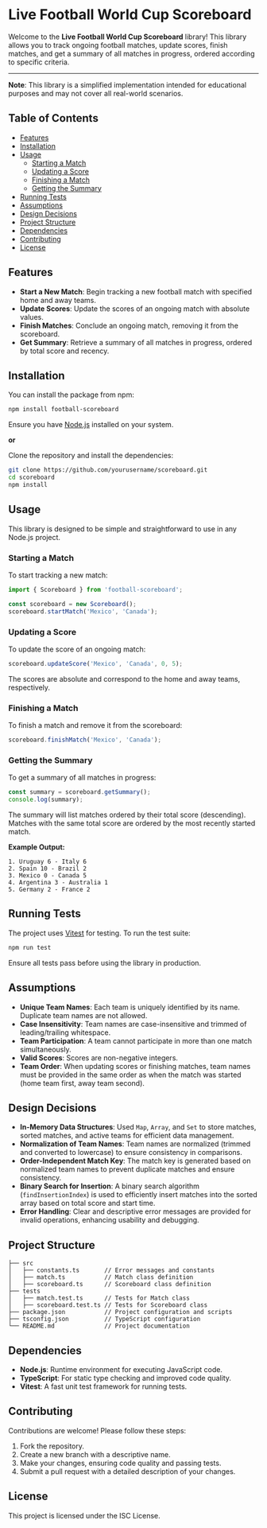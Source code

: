 # Live Football World Cup Scoreboard

Welcome to the **Live Football World Cup Scoreboard** library! This library allows you to track ongoing football matches, update scores, finish matches, and get a summary of all matches in progress, ordered according to specific criteria.

---

**Note**: This library is a simplified implementation intended for educational purposes and may not cover all real-world scenarios.

## Table of Contents

- [Features](#features)
- [Installation](#installation)
- [Usage](#usage)
  - [Starting a Match](#starting-a-match)
  - [Updating a Score](#updating-a-score)
  - [Finishing a Match](#finishing-a-match)
  - [Getting the Summary](#getting-the-summary)
- [Running Tests](#running-tests)
- [Assumptions](#assumptions)
- [Design Decisions](#design-decisions)
- [Project Structure](#project-structure)
- [Dependencies](#dependencies)
- [Contributing](#contributing)
- [License](#license)

## Features

- **Start a New Match**: Begin tracking a new football match with specified home and away teams.
- **Update Scores**: Update the scores of an ongoing match with absolute values.
- **Finish Matches**: Conclude an ongoing match, removing it from the scoreboard.
- **Get Summary**: Retrieve a summary of all matches in progress, ordered by total score and recency.

## Installation

You can install the package from npm:

```bash
npm install football-scoreboard
```

Ensure you have [Node.js](https://nodejs.org/en/) installed on your system.

**or**

Clone the repository and install the dependencies:

```bash
git clone https://github.com/yourusername/scoreboard.git
cd scoreboard
npm install
```

## Usage

This library is designed to be simple and straightforward to use in any Node.js project.

### Starting a Match

To start tracking a new match:

```typescript
import { Scoreboard } from 'football-scoreboard';

const scoreboard = new Scoreboard();
scoreboard.startMatch('Mexico', 'Canada');
```

### Updating a Score

To update the score of an ongoing match:

```typescript
scoreboard.updateScore('Mexico', 'Canada', 0, 5);
```

The scores are absolute and correspond to the home and away teams, respectively.

### Finishing a Match

To finish a match and remove it from the scoreboard:

```typescript
scoreboard.finishMatch('Mexico', 'Canada');
```

### Getting the Summary

To get a summary of all matches in progress:

```typescript
const summary = scoreboard.getSummary();
console.log(summary);
```

The summary will list matches ordered by their total score (descending). Matches with the same total score are ordered by the most recently started match.

**Example Output:**

```
1. Uruguay 6 - Italy 6
2. Spain 10 - Brazil 2
3. Mexico 0 - Canada 5
4. Argentina 3 - Australia 1
5. Germany 2 - France 2
```

## Running Tests

The project uses [Vitest](https://vitest.dev/) for testing. To run the test suite:

```bash
npm run test
```

Ensure all tests pass before using the library in production.

## Assumptions

- **Unique Team Names**: Each team is uniquely identified by its name. Duplicate team names are not allowed.
- **Case Insensitivity**: Team names are case-insensitive and trimmed of leading/trailing whitespace.
- **Team Participation**: A team cannot participate in more than one match simultaneously.
- **Valid Scores**: Scores are non-negative integers.
- **Team Order**: When updating scores or finishing matches, team names must be provided in the same order as when the match was started (home team first, away team second).

## Design Decisions

- **In-Memory Data Structures**: Used `Map`, `Array`, and `Set` to store matches, sorted matches, and active teams for efficient data management.
- **Normalization of Team Names**: Team names are normalized (trimmed and converted to lowercase) to ensure consistency in comparisons.
- **Order-Independent Match Key**: The match key is generated based on normalized team names to prevent duplicate matches and ensure consistency.
- **Binary Search for Insertion**: A binary search algorithm (`findInsertionIndex`) is used to efficiently insert matches into the sorted array based on total score and start time.
- **Error Handling**: Clear and descriptive error messages are provided for invalid operations, enhancing usability and debugging.

## Project Structure

```
├── src
│   ├── constants.ts       // Error messages and constants
│   ├── match.ts           // Match class definition
│   ├── scoreboard.ts      // Scoreboard class definition
├── tests
│   ├── match.test.ts      // Tests for Match class
│   ├── scoreboard.test.ts // Tests for Scoreboard class
├── package.json           // Project configuration and scripts
├── tsconfig.json          // TypeScript configuration
└── README.md              // Project documentation
```

## Dependencies

- **Node.js**: Runtime environment for executing JavaScript code.
- **TypeScript**: For static type checking and improved code quality.
- **Vitest**: A fast unit test framework for running tests.

## Contributing

Contributions are welcome! Please follow these steps:

1. Fork the repository.
2. Create a new branch with a descriptive name.
3. Make your changes, ensuring code quality and passing tests.
4. Submit a pull request with a detailed description of your changes.

## License

This project is licensed under the ISC License.